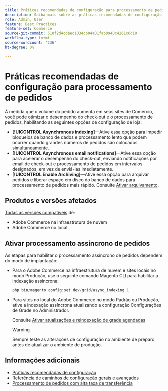 ```yaml
---
title: Práticas recomendadas de configuração para processamento de pedidos
description: Saiba mais sobre as práticas recomendadas de configuração para melhorar o desempenho do check-out e do processamento de pedidos.
role: Admin, User
feature: Best Practices
feature-set: Commerce
source-git-commit: 510f2d4cdaec1034cb04a01fab0948c4261c6d10
workflow-type: tm+mt
source-wordcount: '236'
ht-degree: 0%

---
```


# Práticas recomendadas de configuração para processamento de pedidos

À medida que o volume do pedido aumenta em seus sites de Comércio, você pode otimizar o desempenho do check-out e o processamento de pedidos, habilitando as seguintes opções de configuração de loja:

- **[!UICONTROL Asynchronous indexing]**—Ative essa opção para impedir bloqueios de banco de dados e processamento lento que podem ocorrer quando grandes números de pedidos são colocados simultaneamente.
- **[!UICONTROL Asynchronous email notifications]**—Ative essa opção para acelerar o desempenho do check-out, enviando notificações por email de check-out e processamento de pedidos em intervalos designados, em vez de enviá-las imediatamente.
- **[!UICONTROL Enable Archiving]**—Ative essa opção para arquivar pedidos e liberar espaço em disco do banco de dados para processamento de pedidos mais rápido. Consulte [Ativar arquivamento](https://docs.magento.com/user-guide/sales/order-archive.html#to-enable-archiving).

## Produtos e versões afetados

[Todas as versões compatíveis](../../../release/versions.md) de:

- Adobe Commerce na infraestrutura de nuvem
- Adobe Commerce no local

## Ativar processamento assíncrono de pedidos

As etapas para habilitar o processamento assíncrono de pedidos dependem do modo de implantação:

- Para o Adobe Commerce na infraestrutura de nuvem e sites locais no modo Produção, use o seguinte comando Magento CLI para habilitar a indexação assíncrona:

   ```php
   php bin/magento config:set dev/grid/async_indexing 1
   ```

- Para sites no local do Adobe Commerce no modo Padrão ou Produção, ative a indexação assíncrona atualizando a configuração Configurações de Grade no Administrador.

   Consulte [Ativar atualizações e reindexação de grade agendadas](https://experienceleague.adobe.com/docs/commerce-admin/stores-sales/order-management/orders/order-scheduled-operations.html#enable-scheduled-grid-updates-and-reindexing)

   >[!WARNING]
   >
   >Sempre teste as alterações de configuração no ambiente de preparo antes de atualizar o ambiente de produção.

## Informações adicionais

- [Práticas recomendadas de configuração](../../../performance/configuration.md)
- [Referência de caminhos de configuração gerais e avançados](../../../configuration/reference/config-reference-general.md)
- [Processamento de pedidos com alta taxa de transferência](../../../performance/high-throughput-order-processing.md)
